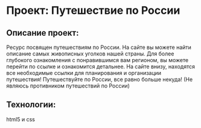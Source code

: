# Проект: Путешествие по России

## Описание проект:
Ресурс посвящен путешествиям по России. На сайте вы можете найти описание самых живописных уголков нашей страны. Для более глубокого ознакомления с понравившимся вам регионом, вы можете перейти по ссылке и ознакомится детальнее. На сайте внизу, находятся все необходимые ссылки для планирования и организации путешествия! Путешествуйте по России, все равно больше некуда! (Не являюсь противником путешествий по России) 

## Технологии:
html5 и css

